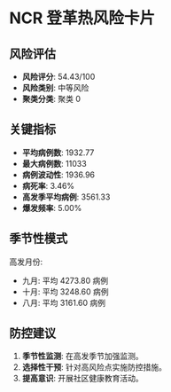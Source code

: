# NCR 登革热风险卡片

## 风险评估

* **风险评分**: 54.43/100
* **风险类别**: 中等风险
* **聚类分类**: 聚类 0

## 关键指标

* **平均病例数**: 1932.77
* **最大病例数**: 11033
* **病例波动性**: 1936.96
* **病死率**: 3.46%
* **高发季平均病例**: 3561.33
* **爆发频率**: 5.00%

## 季节性模式

高发月份:

* 九月: 平均 4273.80 病例
* 十月: 平均 3248.60 病例
* 八月: 平均 3161.60 病例

## 防控建议

1. **季节性监测**: 在高发季节加强监测。
2. **选择性干预**: 针对高风险点实施防控措施。
3. **提高意识**: 开展社区健康教育活动。
